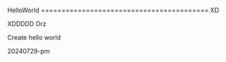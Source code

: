 HelloWorld
========================================= XD

XDDDDD
Orz


Create hello world

20240729-pm
